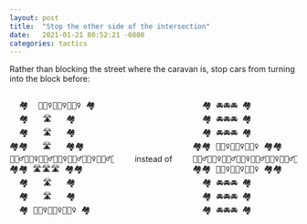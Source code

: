 ```yaml
---
layout: post
title:  "Stop the other side of the intersection"
date:   2021-01-21 00:52:21 -0800
categories: tactics
---
```


Rather than blocking the street where the caravan is, stop cars from turning into the block before:
<div style="display: flex; flex-direction: row; justify-content: center; align-items: center">
<pre>
  🏘  🚴🏼‍♀️🚴🏼‍♀️🚴🏼‍♀️ 🏘
  🏘   🛣   🏘
  🏘   🛣   🏘
🏘🏘   🛣   🏘🏘
🚶🏽‍♂️🚶🏽‍♀️🚶🏽‍♂️🚶🏽‍♀️🚶🏽‍♂️🚶🏽‍♀️🚶🏽‍♂️🚶🏽‍♀️
🏘🏘 🛣🛣🛣 🏘🏘
  🏘   🛣   🏘
  🏘   🛣   🏘
  🏘 🚴🏼‍♀️🚴🏼‍♀️🚴🏼‍♀️ 🏘
</pre>
<span style="width: 30%; text-align:center;">instead of</span>
<pre>
  🏘 🚘🚘🚘 🏘
  🏘 🚘🚘🚘 🏘
  🏘 🚘🚘🚘 🏘
🏘🏘 🚴🏼‍♀️🚴🏼‍♀️🚴🏼‍♀️ 🏘🏘
🚶🏽‍♂️🚶🏽‍♀️🚶🏽‍♂️🚶🏽‍♀️🚶🏽‍♂️🚶🏽‍♀️🚶🏽‍♂️🚶🏽‍♀️
🏘🏘 🚴🏼‍♀️🚴🏼‍♀️🚴🏼‍♀️ 🏘🏘
  🏘 🚘🚘🚘 🏘
  🏘 🚘🚘🚘 🏘
  🏘 🚘🚘🚘 🏘
</pre>
</div>